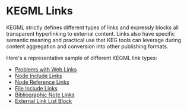 # KEGML Links

KEGML strictly defines different types of links and expressly blocks all transparent hyperlinking to external content. Links also have specific semantic meaning and practical use that KEG tools can leverage during content aggregation and conversion into other publishing formats.

Here's a representative sample of different KEGML link types:
* [Problems with Web Links](/problems-with-web-links)
* [Node Include Links](/kegml-link-node-include)
* [Node Reference Links](/kegml-link-node-ref)
* [File Include Links](/kegml-link-file-include)
* [Bibliographic Note Links](/kegml-link-note)
* [External Link List Block](/kegml-link-external)
